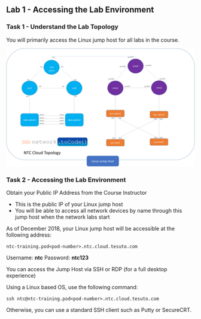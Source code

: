 ## Lab 1 - Accessing the Lab Environment

### Task 1 - Understand the Lab Topology

You will primarily access the Linux jump host for all labs in the course.

![Lab Topology](images/lab-topology.png)


### Task 2 - Accessing the Lab Environment

Obtain your Public IP Address from the Course Instructor
*  This is the public IP of your Linux jump host
*  You will be able to access all network devices by name through this jump host when the network labs start

As of December 2018, your Linux jump host will be accessible at the following address:

```
ntc-training.pod<pod-number>.ntc.cloud.tesuto.com
```

Username: **ntc**
Password: **ntc123**

You can access the Jump Host via SSH or RDP (for a full desktop experience)

Using a Linux based OS, use the following command:

```
ssh ntc@ntc-training.pod<pod-number>.ntc.cloud.tesuto.com
```

Otherwise, you can use a standard SSH client such as Putty or SecureCRT.






